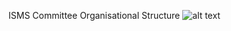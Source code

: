 ISMS Committee Organisational Structure
![alt text](https://github.com/infinityworks/isms/blob/master/structure/ISMS%20Committee%20structure.jpg)
